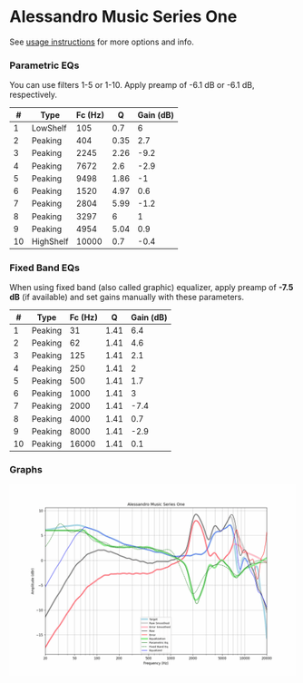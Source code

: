 # Alessandro Music Series One
See [usage instructions](https://github.com/jaakkopasanen/AutoEq#usage) for more options and info.

### Parametric EQs
You can use filters 1-5 or 1-10. Apply preamp of -6.1 dB or -6.1 dB, respectively.

|   # | Type      |   Fc (Hz) |    Q |   Gain (dB) |
|-----|-----------|-----------|------|-------------|
|   1 | LowShelf  |       105 | 0.7  |         6   |
|   2 | Peaking   |       404 | 0.35 |         2.7 |
|   3 | Peaking   |      2245 | 2.26 |        -9.2 |
|   4 | Peaking   |      7672 | 2.6  |        -2.9 |
|   5 | Peaking   |      9498 | 1.86 |        -1   |
|   6 | Peaking   |      1520 | 4.97 |         0.6 |
|   7 | Peaking   |      2804 | 5.99 |        -1.2 |
|   8 | Peaking   |      3297 | 6    |         1   |
|   9 | Peaking   |      4954 | 5.04 |         0.9 |
|  10 | HighShelf |     10000 | 0.7  |        -0.4 |

### Fixed Band EQs
When using fixed band (also called graphic) equalizer, apply preamp of **-7.5 dB** (if available) and set gains manually with these parameters.

|   # | Type    |   Fc (Hz) |    Q |   Gain (dB) |
|-----|---------|-----------|------|-------------|
|   1 | Peaking |        31 | 1.41 |         6.4 |
|   2 | Peaking |        62 | 1.41 |         4.6 |
|   3 | Peaking |       125 | 1.41 |         2.1 |
|   4 | Peaking |       250 | 1.41 |         2   |
|   5 | Peaking |       500 | 1.41 |         1.7 |
|   6 | Peaking |      1000 | 1.41 |         3   |
|   7 | Peaking |      2000 | 1.41 |        -7.4 |
|   8 | Peaking |      4000 | 1.41 |         0.7 |
|   9 | Peaking |      8000 | 1.41 |        -2.9 |
|  10 | Peaking |     16000 | 1.41 |         0.1 |

### Graphs
![](./Alessandro%20Music%20Series%20One.png)
